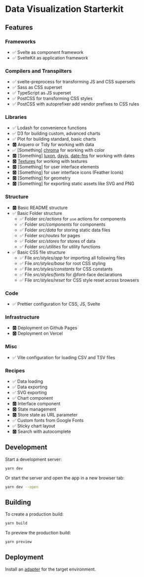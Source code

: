 # Data Visualization Starterkit

## Features

### Frameworks

- ✅ Svelte as component framework
- ✅ SvelteKit as application framework

### Compilers and Transpilters

- ✅ svelte-preprocess for transforming JS and CSS supersets
- ✅ Sass as CSS superset
- ✅ TypeScript as JS superset
- ✅ PostCSS for transforming CSS styles
- ✅ PostCSS with autoprefixer add vendor prefixes to CSS rules

### Libraries

- ✅ Lodash for convenience functions
- ✅ D3 for building custom, advanced charts
- ✅ Plot for building standard, basic charts
- 🅾️ Arquero or Tidy for working with data
- ✅ [Something] [chroma](https://github.com/gka/chroma.js/) for working with color
- 🅾️ [Something] [luxon](https://github.com/moment/luxon), [dayjs](https://github.com/iamkun/dayjs/), [date-fns](https://github.com/date-fns/date-fns) for working with dates
- 🅾️ [Textures](https://github.com/riccardoscalco/textures) for working with textures
- 🅾️ [Something] for user interface elements
- 🅾️ [Something] for user interface icons (Feather Icons)
- 🅾️ [Something] for geometry
- 🅾️ [Something] for exporting static assets like SVG and PNG

### Structure

- 🅾️ Basic README structure
- ✅ Basic Folder structure
  - ✅ Folder _src/actions_ for `use` actions for components
  - ✅ Folder _src/components_ for components
  - ✅ Folder _src/data_ for storing static data files
  - ✅ Folder _src/routes_ for pages
  - ✅ Folder _src/stores_ for stores of data
  - ✅ Folder _src/utilities_ for utility functions
- ✅ Basic CSS file structure
  - ✅ File _src/styles/app_ for importing all following files
  - ✅ File _src/styles/base_ for root CSS styling
  - ✅ File _src/styles/constants_ for CSS constants
  - ✅ File _src/styles/fonts_ for @font-face declarations
  - ✅ File _src/styles/reset_ for CSS style reset across browsers

### Code

- ✅ Prettier configuration for CSS, JS, Svelte

### Infrastructure

- 🅾️ Deployment on Github Pages
- 🅾️ Deployment on Vercel

### Misc

- ✅ Vite configuration for loading CSV and TSV files

### Recipes

- ✅ Data loading
- ✅ Data exporting
- ✅ SVG exporting
- ✅ Chart component
- 🅾️ Interface component
- 🅾️ State management
- 🅾️ Store state as URL parameter
- ✅ Custom fonts from Google Fonts
- ✅ Sticky chart layout
- 🅾️ Search with autocomplete

## Development

Start a development server:

```bash
yarn dev
```

Or start the server and open the app in a new browser tab:

```bash
yarn dev --open
```

## Building

To create a production build:

```bash
yarn build
```

To preview the production build:

```bash
yarn preview
```

## Deployment

Install an [adapter](https://kit.svelte.dev/docs#adapters) for the target environment.
